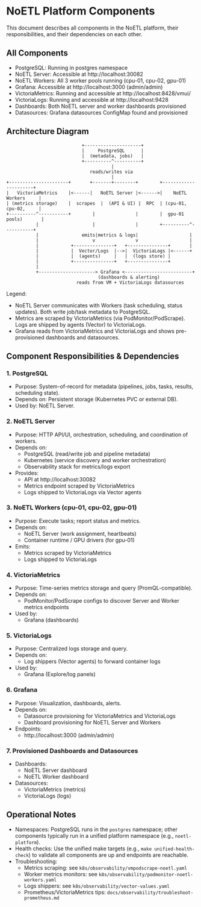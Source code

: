 # NoETL Platform Components

This document describes all components in the NoETL platform, their responsibilities, and their dependencies on each other. 
## All Components

- PostgreSQL: Running in postgres namespace
- NoETL Server: Accessible at http://localhost:30082
- NoETL Workers: All 3 worker pools running (cpu-01, cpu-02, gpu-01)
- Grafana: Accessible at http://localhost:3000 (admin/admin)
- VictoriaMetrics: Running and accessible at http://localhost:8428/vmui/
- VictoriaLogs: Running and accessible at http://localhost:9428
- Dashboards: Both NoETL server and worker dashboards provisioned
- Datasources: Grafana datasources ConfigMap found and provisioned

## Architecture Diagram

```
                            +---------------------+
                            |     PostgreSQL      |
                            |  (metadata, jobs)   |
                            +----------^----------+
                                       |
                               reads/writes via
                                       |
+----------------------+       +-------+--------+        +----------------------+
|   VictoriaMetrics    |<------|   NoETL Server |<------>|    NoETL Workers     |
| (metrics storage)    |  scrapes  |  (API & UI) |  RPC  | (cpu-01, cpu-02,     |
+----------^-----------+        |               |        |  gpu-01 pools)       |
           |                    |               |        +----------^-----------+
           |                emits|metrics & logs|                   |
           |                    v               v                   |
           |            +---------------+   +---------------+       |
           |            |  Vector/Logs  |-->|  VictoriaLogs |<------+
           |            |  (agents)     |   |  (logs store) |
           |            +---------------+   +---------------+
           |
           +---------------------> Grafana <-------------------------+
                                  (dashboards & alerting)
                          reads from VM + VictoriaLogs datasources
```

Legend:
- NoETL Server communicates with Workers (task scheduling, status updates). Both write job/task metadata to PostgreSQL.
- Metrics are scraped by VictoriaMetrics (via PodMonitor/PodScrape). Logs are shipped by agents (Vector) to VictoriaLogs.
- Grafana reads from VictoriaMetrics and VictoriaLogs and shows pre-provisioned dashboards and datasources.

## Component Responsibilities & Dependencies

### 1. PostgreSQL
- Purpose: System-of-record for metadata (pipelines, jobs, tasks, results, scheduling state).
- Depends on: Persistent storage (Kubernetes PVC or external DB).
- Used by: NoETL Server.

### 2. NoETL Server
- Purpose: HTTP API/UI, orchestration, scheduling, and coordination of workers.
- Depends on:
  - PostgreSQL (read/write job and pipeline metadata)
  - Kubernetes (service discovery and worker orchestration)
  - Observability stack for metrics/logs export
- Provides:
  - API at http://localhost:30082
  - Metrics endpoint scraped by VictoriaMetrics
  - Logs shipped to VictoriaLogs via Vector agents

### 3. NoETL Workers (cpu-01, cpu-02, gpu-01)
- Purpose: Execute tasks; report status and metrics.
- Depends on:
  - NoETL Server (work assignment, heartbeats)
  - Container runtime / GPU drivers (for gpu-01)
- Emits:
  - Metrics scraped by VictoriaMetrics
  - Logs shipped to VictoriaLogs

### 4. VictoriaMetrics
- Purpose: Time-series metrics storage and query (PromQL-compatible).
- Depends on:
  - PodMonitor/PodScrape configs to discover Server and Worker metrics endpoints
- Used by:
  - Grafana (dashboards)

### 5. VictoriaLogs
- Purpose: Centralized logs storage and query.
- Depends on:
  - Log shippers (Vector agents) to forward container logs
- Used by:
  - Grafana (Explore/log panels)

### 6. Grafana
- Purpose: Visualization, dashboards, alerts.
- Depends on:
  - Datasource provisioning for VictoriaMetrics and VictoriaLogs
  - Dashboard provisioning for NoETL Server and Workers
- Endpoints:
  - http://localhost:3000 (admin/admin)

### 7. Provisioned Dashboards and Datasources
- Dashboards:
  - NoETL Server dashboard
  - NoETL Worker dashboard
- Datasources:
  - VictoriaMetrics (metrics)
  - VictoriaLogs (logs)

## Operational Notes
- Namespaces: PostgreSQL runs in the `postgres` namespace; other components typically run in a unified platform namespace (e.g., `noetl-platform`).
- Health checks: Use the unified make targets (e.g., `make unified-health-check`) to validate all components are up and endpoints are reachable.
- Troubleshooting:
  - Metrics scraping: see `k8s/observability/vmpodscrape-noetl.yaml`
  - Worker metrics monitors: see `k8s/observability/podmonitor-noetl-workers.yaml`
  - Logs shippers: see `k8s/observability/vector-values.yaml`
  - Prometheus/VictoriaMetrics tips: `docs/observability/troubleshoot-prometheus.md`
